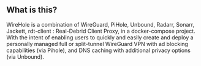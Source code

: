 ## What is this?
WireHole is a combination of WireGuard, PiHole, Unbound, Radarr, Sonarr, Jackett, rdt-client : Real-Debrid Client Proxy, in a docker-compose project.
With the intent of enabling users to quickly and easily create and deploy a personally managed full or split-tunnel WireGuard VPN with ad blocking capabilities (via Pihole), and DNS caching with additional privacy options (via Unbound). 
